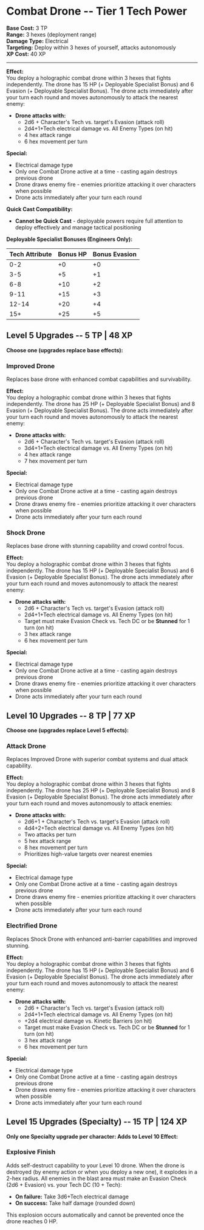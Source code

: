 # Combat Drone -- Tier 1 Tech Power

**Base Cost:** 3 TP  
**Range:** 3 hexes (deployment range)  
**Damage Type:** Electrical  
**Targeting:** Deploy within 3 hexes of yourself, attacks autonomously  
**XP Cost:** 40 XP

---

**Effect:**  
You deploy a holographic combat drone within 3 hexes that fights independently. The drone has 15 HP (+ Deployable Specialist Bonus) and 6 Evasion (+ Deployable Specialist Bonus). The drone acts immediately after your turn each round and moves autonomously to attack the nearest enemy:
- **Drone attacks with:**
  - 2d6 + Character's Tech vs. target's Evasion (attack roll)
  - 2d4+1+Tech electrical damage vs. All Enemy Types (on hit)
  - 4 hex attack range
  - 6 hex movement per turn

**Special:**  
- Electrical damage type
- Only one Combat Drone active at a time - casting again destroys previous drone
- Drone draws enemy fire - enemies prioritize attacking it over characters when possible
- Drone acts immediately after your turn each round

**Quick Cast Compatibility:**  
- **Cannot be Quick Cast** - deployable powers require full attention to deploy effectively and manage tactical positioning

**Deployable Specialist Bonuses (Engineers Only):**

| Tech Attribute | Bonus HP | Bonus Evasion |
|----------------|----------|---------------|
| 0-2 | +0 | +0 |
| 3-5 | +5 | +1 |
| 6-8 | +10 | +2 |
| 9-11 | +15 | +3 |
| 12-14 | +20 | +4 |
| 15+ | +25 | +5 |

## Level 5 Upgrades -- 5 TP | 48 XP

**Choose one (upgrades replace base effects):**

### Improved Drone
Replaces base drone with enhanced combat capabilities and survivability.

**Effect:**  
You deploy a holographic combat drone within 3 hexes that fights independently. The drone has 25 HP (+ Deployable Specialist Bonus) and 8 Evasion (+ Deployable Specialist Bonus). The drone acts immediately after your turn each round and moves autonomously to attack the nearest enemy:
- **Drone attacks with:**
  - 2d6 + Character's Tech vs. target's Evasion (attack roll)
  - 3d4+1+Tech electrical damage vs. All Enemy Types (on hit)
  - 4 hex attack range
  - 7 hex movement per turn

**Special:**  
- Electrical damage type
- Only one Combat Drone active at a time - casting again destroys previous drone
- Drone draws enemy fire - enemies prioritize attacking it over characters when possible
- Drone acts immediately after your turn each round

### Shock Drone
Replaces base drone with stunning capability and crowd control focus.

**Effect:**  
You deploy a holographic combat drone within 3 hexes that fights independently. The drone has 15 HP (+ Deployable Specialist Bonus) and 6 Evasion (+ Deployable Specialist Bonus). The drone acts immediately after your turn each round and moves autonomously to attack the nearest enemy:
- **Drone attacks with:**
  - 2d6 + Character's Tech vs. target's Evasion (attack roll)
  - 2d4+1+Tech electrical damage vs. All Enemy Types (on hit)
  - Target must make Evasion Check vs. Tech DC or be **Stunned** for 1 turn (on hit)
  - 3 hex attack range
  - 6 hex movement per turn

**Special:**  
- Electrical damage type
- Only one Combat Drone active at a time - casting again destroys previous drone
- Drone draws enemy fire - enemies prioritize attacking it over characters when possible
- Drone acts immediately after your turn each round

## Level 10 Upgrades -- 8 TP | 77 XP

**Choose one (upgrades replace Level 5 effects):**

### Attack Drone
Replaces Improved Drone with superior combat systems and dual attack capability.

**Effect:**  
You deploy a holographic combat drone within 3 hexes that fights independently. The drone has 25 HP (+ Deployable Specialist Bonus) and 8 Evasion (+ Deployable Specialist Bonus). The drone acts immediately after your turn each round and moves autonomously to attack enemies:
- **Drone attacks with:**
  - 2d6+1 + Character's Tech vs. target's Evasion (attack roll)
  - 4d4+2+Tech electrical damage vs. All Enemy Types (on hit)
  - Two attacks per turn
  - 5 hex attack range
  - 8 hex movement per turn
  - Prioritizes high-value targets over nearest enemies

**Special:**  
- Electrical damage type
- Only one Combat Drone active at a time - casting again destroys previous drone
- Drone draws enemy fire - enemies prioritize attacking it over characters when possible
- Drone acts immediately after your turn each round

### Electrified Drone
Replaces Shock Drone with enhanced anti-barrier capabilities and improved stunning.

**Effect:**  
You deploy a holographic combat drone within 3 hexes that fights independently. The drone has 15 HP (+ Deployable Specialist Bonus) and 6 Evasion (+ Deployable Specialist Bonus). The drone acts immediately after your turn each round and moves autonomously to attack the nearest enemy:
- **Drone attacks with:**
  - 2d6 + Character's Tech vs. target's Evasion (attack roll)
  - 2d4+1+Tech electrical damage vs. All Enemy Types (on hit)
  - +2d4 electrical damage vs. Kinetic Barriers (on hit)
  - Target must make Evasion Check vs. Tech DC or be **Stunned** for 1 turn (on hit)
  - 3 hex attack range
  - 6 hex movement per turn

**Special:**  
- Electrical damage type
- Only one Combat Drone active at a time - casting again destroys previous drone
- Drone draws enemy fire - enemies prioritize attacking it over characters when possible
- Drone acts immediately after your turn each round

## Level 15 Upgrades (Specialty) -- 15 TP | 124 XP

**Only one Specialty upgrade per character: Adds to Level 10 Effect:**

### Explosive Finish
Adds self-destruct capability to your Level 10 drone. When the drone is destroyed (by enemy action or when you deploy a new one), it explodes in a 2-hex radius. All enemies in the blast area must make an Evasion Check (2d6 + Evasion) vs. your Tech DC (10 + Tech):
- **On failure:** Take 3d6+Tech electrical damage
- **On success:** Take half damage (rounded down)

This explosion occurs automatically and cannot be prevented once the drone reaches 0 HP.